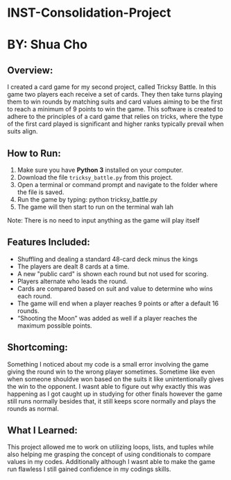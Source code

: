 # INST-Consolidation-Project
# BY: Shua Cho

## Overview:

I created a card game for my second project, called Tricksy Battle. In this game two players each receive a set of cards. They then take turns playing them to win rounds by matching suits and card values aiming to be the first to reach a minimum of 9 points to win the game. This software is created to adhere to the principles of a card game that relies on tricks, where the type of the first card played is significant and higher ranks typically prevail when suits align. 

## How to Run:

1. Make sure you have **Python 3** installed on your computer.
2. Download the file `tricksy_battle.py` from this project.
3. Open a terminal or command prompt and navigate to the folder where the file is saved.
4. Run the game by typing:  python tricksy_battle.py
5. The game will then start to run on the terminal wah lah

Note: There is no need to input anything as the game will play itself

## Features Included:

- Shuffling and dealing a standard 48-card deck minus the kings 
- The players are dealt 8 cards at a time.
- A new "public card" is shown each round but not used for scoring.
- Players alternate who leads the round.
- Cards are compared based on suit and value to determine who wins each round.
- The game will end when a player reaches 9 points or after a default 16 rounds.
- “Shooting the Moon” was added as well if a player reaches the maximum possible points.

## Shortcoming:

Something I noticed about my code is a small error involving the game giving the round win to the wrong player sometimes. Sometime like even when someone shouldve won based on the suits it like unintentionally gives the win to the opponent. I wasnt able to figure out why exactly this was happening as I got caught up in studying for other finals however the game still runs normally besides that, it still keeps score normally and plays the rounds as normal. 

## What I Learned:

This project allowed me to work on utilizing loops, lists, and tuples while also helping me grasping the concept of using conditionals to compare values in my codes. Additionally although I wasnt able to make the game run flawless I still gained confidence in my codings skills. 
